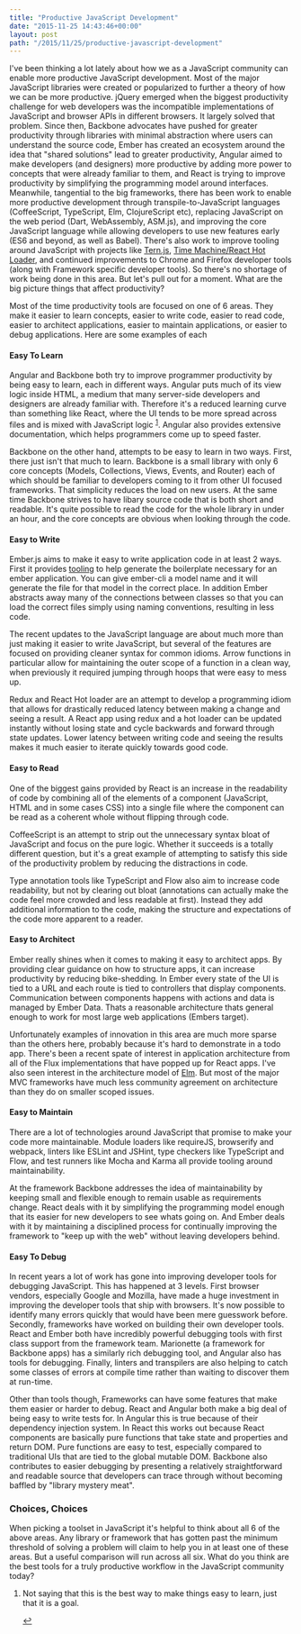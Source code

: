 ```yaml
---
title: "Productive JavaScript Development"
date: "2015-11-25 14:43:46+00:00"
layout: post
path: "/2015/11/25/productive-javascript-development"
---
```


I've been thinking a lot lately about how we as a JavaScript community can enable more productive JavaScript development.  Most of the major JavaScript libraries were created or popularized to further a theory of how we can be more productive.  jQuery emerged when the biggest productivity challenge for web developers was the incompatible implementations of JavaScript and browser APIs in different browsers.  It largely solved that problem.  Since then, Backbone advocates have pushed for greater productivity through libraries with minimal abstraction where users can understand the source code, Ember has created an ecosystem around the idea that "shared solutions" lead to greater productivity, Angular aimed to make developers (and designers) more productive by adding more power to concepts that were already familiar to them, and React is trying to improve productivity by simplifying the programming model around interfaces.  Meanwhile, tangential to the big frameworks, there has been work to enable more productive development through transpile-to-JavaScript languages (CoffeeScript, TypeScript, Elm, ClojureScript etc), replacing JavaScript on the web period (Dart, WebAssembly, ASM.js), and improving the core JavaScript language while allowing developers to use new features early (ES6 and beyond, as well as Babel).  There's also work to improve tooling around JavaScript with projects like [Tern.js][tern], [Time Machine/React Hot Loader][timemachine], and continued improvements to Chrome and Firefox developer tools (along with Framework specific developer tools). So there's no shortage of work being done in this area.  But let's pull out for a moment.  What are the big picture things that affect productivity?

Most of the time productivity tools are focused on one of 6 areas.  They make it easier to learn concepts,  easier to write code, easier to read code, easier to architect applications, easier to maintain applications, or easier to debug applications. Here are some examples of each

#### Easy To Learn

Angular and Backbone both try to improve programmer productivity by being easy to learn, each in different ways.  Angular puts much of its view logic inside HTML, a medium that many server-side developers and designers are already familiar with.  Therefore it's a reduced learning curve than something like React, where the UI tends to be more spread across files and is mixed with JavaScript logic <sup id="fnref:1">[1](#fn:1)</sup>.  Angular also provides extensive documentation, which helps programmers come up to speed faster.  

Backbone on the other hand, attempts to be easy to learn in two ways.  First, there just isn't that much to learn.  Backbone is a small library with only 6 core concepts (Models, Collections, Views, Events, and Router) each of which should be familiar to developers coming to it from other UI focused frameworks.  That simplicity reduces the load on new users.  At the same time Backbone strives to have libary source code that is both short and readable.  It's quite possible to read the code for the whole library in under an hour, and the core concepts are obvious when looking through the code.

#### Easy to Write

Ember.js aims to make it easy to write application code in at least 2 ways.  First it provides [tooling][embercli] to help generate the boilerplate necessary for an ember application.  You can give ember-cli a model name and it will generate the file for that model in the correct place.  In addition Ember abstracts away many of the connections between classes so that you can load the correct files simply using naming conventions, resulting in less code.  

The recent updates to the JavaScript language are about much more than just making it easier to write JavaScript, but several of the features are focused on providing cleaner syntax for common idioms.  Arrow functions in particular allow for maintaining the outer scope of a function in a clean way, when previously it required jumping through hoops that were easy to mess up.

Redux and React Hot loader are an attempt to develop a programming idiom that allows for drastically reduced latency between making a change and seeing a result.  A React app using redux and a hot loader can be updated instantly without losing state and cycle backwards and forward through state updates.  Lower latency between writing code and seeing the results makes it much easier to iterate quickly towards good code.

#### Easy to Read

One of the biggest gains provided by React is an increase in the readability of code by combining all of the elements of a component (JavaScript, HTML and in some cases CSS) into a single file where the component can be read as a coherent whole without flipping through code.

CoffeeScript is an attempt to strip out the unnecessary syntax bloat of JavaScript and focus on the pure logic.  Whether it succeeds is a totally different question, but it's a great example of attempting to satisfy this side of the productivity problem by reducing the distractions in code.

Type annotation tools like TypeScript and Flow also aim to increase code readability, but not by clearing out bloat (annotations can actually make the code feel more crowded and less readable at first).  Instead they add additional information to the code, making the structure and expectations of the code more apparent to a reader.


#### Easy to Architect

Ember really shines when it comes to making it easy to architect apps.  By providing clear guidance on how to structure apps, it can increase productivity by reducing bike-shedding.  In Ember every state of the UI is tied to a URL and each route is tied to controllers that display components.  Communication between components happens with actions and data is managed by Ember Data.  Thats a reasonable architecture thats general enough to work for most large web applications (Embers target).

Unfortunately examples of innovation in this area are much more sparse than the others here, probably because it's hard to demonstrate in a todo app.  There's been a recent spate of interest in application architecture from all of the Flux implementations that have popped up for React apps.  I've also seen interest in the architecture model of [Elm][elm].  But most of the major MVC frameworks have much less community agreement on architecture than they do on smaller scoped issues.


#### Easy to Maintain

There are a lot of technologies around JavaScript that promise to make your code more maintainable.  Module loaders like requireJS, browserify and webpack, linters like ESLint and JSHint, type checkers like TypeScript and Flow, and test runners like Mocha and Karma all provide tooling around maintainability.

At the framework Backbone addresses the idea of maintainability by keeping small and flexible enough to remain usable as requirements change.  React deals with it by simplifying the programming model enough that its easier for new developers to see whats going on.  And Ember deals with it by maintaining a disciplined process for continually improving the framework to "keep up with the web" without leaving developers behind.

#### Easy To Debug

In recent years a lot of work has gone into improving developer tools for debugging JavaScript. This has happened at 3 levels.  First browser vendors, especially Google and Mozilla,  have made a huge investment in improving the developer tools that ship with browsers.  It's now possible to identify many errors quickly that would have been mere guesswork before.  Secondly, frameworks have worked on building their own developer tools.  React and Ember both have incredibly powerful debugging tools with first class support from the framework team.  Marionette (a framework for Backbone apps) has a similarly rich debugging tool, and Angular also has tools for debugging.  Finally, linters and transpilers are also helping to catch some classes of errors at compile time rather than waiting to discover them at run-time.

Other than tools though, Frameworks can have some features that make them easier or harder to debug.  React and Angular both make a big deal of being easy to write tests for.  In Angular this is true because of their dependency injection system.  In React this works out because React components are basically pure functions that take state and properties and return DOM.  Pure functions are easy to test, especially compared to traditional UIs that are tied to the global mutable DOM. Backbone also contributes to easier debugging by presenting a relatively straightforward and readable source that developers can trace through without becoming baffled by "library mystery meat".

### Choices, Choices

When picking a toolset in JavaScript it's helpful to think about all 6 of the above areas.  Any library or framework that has gotten past the minimum threshold of solving a problem will claim to help you in at least one of these areas.  But a useful comparison will run across all six.  What do you think are the best tools for a truly productive workflow in the JavaScript community today?

<div class="footnotes">
<ol>
    <li class="footnote" id="fn:1">
        <p>
        Not saying that this is the best way to make things easy to learn, just that it is a goal.
        </p>
        <a href="#fnref:1" title="return to article"> ↩</a></p>
    </li>
</ol>
</div>

[tern]: http://ternjs.net/
[timemachine]: https://github.com/gaearon/react-hot-loader
[embercli]: http://www.ember-cli.com/
[elm]: http://elm-lang.org/

